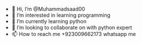 - 👋 Hi, I’m @Muhammadsaad00
- 👀 I’m interested in learning programming
- 🌱 I’m currently learning python
- 💞️ I’m looking to collaborate on with python expert
- 📫 How to reach me +923009662173 whatsapp me 

<!---
Muhammadsaad00/Muhammadsaad00 is a ✨ special ✨ repository because its `README.md` (this file) appears on your GitHub profile.
You can click the Preview link to take a look at your changes.
--->
